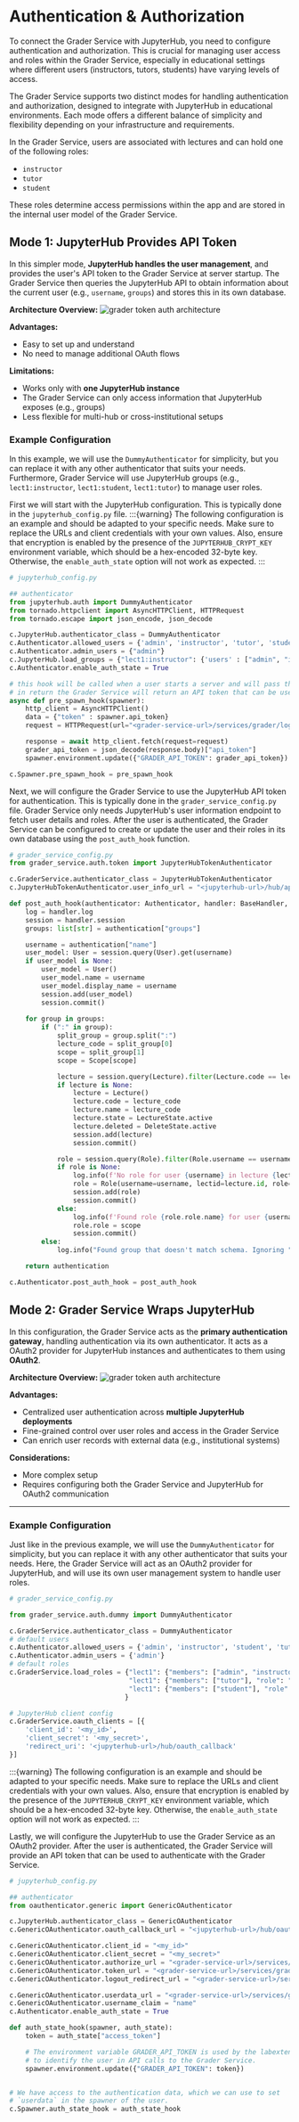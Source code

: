 # Authentication & Authorization
To connect the Grader Service with JupyterHub, you need to configure authentication and authorization. This is crucial for managing user access and roles within the Grader Service, especially in educational settings where different users (instructors, tutors, students) have varying levels of access.

The Grader Service supports two distinct modes for handling authentication and authorization, designed to integrate with JupyterHub in educational environments. Each mode offers a different balance of simplicity and flexibility depending on your infrastructure and requirements.

In the Grader Service, users are associated with lectures and can hold one of the following roles:

- `instructor`
- `tutor`
- `student`

These roles determine access permissions within the app and are stored in the internal user model of the Grader Service.

## Mode 1: JupyterHub Provides API Token

In this simpler mode, **JupyterHub handles the user management**, and provides the user's API token to the Grader Service at server startup. The Grader Service then queries the JupyterHub API to obtain information about the current user (e.g., `username`, `groups`) and stores this in its own database.

**Architecture Overview:**
![grader token auth architecture](../_static/assets/images/token-auth.svg "Token Authentication Architecture")

**Advantages:**

- Easy to set up and understand
- No need to manage additional OAuth flows

**Limitations:**

- Works only with **one JupyterHub instance**
- The Grader Service can only access information that JupyterHub exposes (e.g., groups)
- Less flexible for multi-hub or cross-institutional setups

### Example Configuration

In this example, we will use the `DummyAuthenticator` for simplicity, but you can replace it with any other authenticator that suits your needs.
Furthermore, Grader Service will use JupyterHub groups (e.g., `lect1:instructor`, `lect1:student`, `lect1:tutor`) to manage user roles.

First we will start with the JupyterHub configuration. This is typically done in the `jupyterhub_config.py` file.
:::{warning}
The following configuration is an example and should be adapted to your specific needs.
Make sure to replace the URLs and client credentials with your own values.
Also, ensure that encryption is enabled by the presence of the `JUPYTERHUB_CRYPT_KEY` environment variable, which should be a hex-encoded 32-byte key.
Otherwise, the `enable_auth_state` option will not work as expected.
:::

```python
# jupyterhub_config.py

## authenticator
from jupyterhub.auth import DummyAuthenticator
from tornado.httpclient import AsyncHTTPClient, HTTPRequest
from tornado.escape import json_encode, json_decode

c.JupyterHub.authenticator_class = DummyAuthenticator
c.Authenticator.allowed_users = {'admin', 'instructor', 'tutor', 'student'}
c.Authenticator.admin_users = {"admin"}
c.JupyterHub.load_groups = {"lect1:instructor": {'users' : ["admin", "instructor"]}, "lect1:student": {'users' : ["student"]}, "lect1:tutor": {'users' : ["tutor"]}}
c.Authenticator.enable_auth_state = True

# this hook will be called when a user starts a server and will pass the JupyterHub API token to the Grader Service
# in return the Grader Service will return an API token that can be used to authenticate with the Grader Service
async def pre_spawn_hook(spawner):
    http_client = AsyncHTTPClient()
    data = {"token" : spawner.api_token}
    request = HTTPRequest(url="<grader-service-url>/services/grader/login", method='POST', body=json_encode(data))

    response = await http_client.fetch(request=request)
    grader_api_token = json_decode(response.body)["api_token"]
    spawner.environment.update({"GRADER_API_TOKEN": grader_api_token})

c.Spawner.pre_spawn_hook = pre_spawn_hook
```

Next, we will configure the Grader Service to use the JupyterHub API token for authentication. This is typically done in the `grader_service_config.py` file.
Grader Service only needs JupyterHub's user information endpoint to fetch user details and roles.
After the user is authenticated, the Grader Service can be configured to create or update the user and their roles in its own database using the `post_auth_hook` function.
```python
# grader_service_config.py
from grader_service.auth.token import JupyterHubTokenAuthenticator

c.GraderService.authenticator_class = JupyterHubTokenAuthenticator
c.JupyterHubTokenAuthenticator.user_info_url = "<jupyterhub-url>/hub/api/user"

def post_auth_hook(authenticator: Authenticator, handler: BaseHandler, authentication: dict):
    log = handler.log
    session = handler.session
    groups: list[str] = authentication["groups"]

    username = authentication["name"]
    user_model: User = session.query(User).get(username)
    if user_model is None:
        user_model = User()
        user_model.name = username
        user_model.display_name = username
        session.add(user_model)
        session.commit()
    
    for group in groups:
        if (":" in group):
            split_group = group.split(":")
            lecture_code = split_group[0]
            scope = split_group[1]
            scope = Scope[scope]

            lecture = session.query(Lecture).filter(Lecture.code == lecture_code).one_or_none()
            if lecture is None:
                lecture = Lecture()
                lecture.code = lecture_code
                lecture.name = lecture_code
                lecture.state = LectureState.active
                lecture.deleted = DeleteState.active
                session.add(lecture)
                session.commit()

            role = session.query(Role).filter(Role.username == username, Role.lectid == lecture.id).one_or_none()
            if role is None:
                log.info(f'No role for user {username} in lecture {lecture_code}... creating role')
                role = Role(username=username, lectid=lecture.id, role=scope)
                session.add(role)
                session.commit()
            else:
                log.info(f'Found role {role.role.name} for user {username}  in lecture {lecture_code}... updating role to {scope.name}')
                role.role = scope
                session.commit()
        else:
            log.info("Found group that doesn't match schema. Ignoring " + group)        

    return authentication

c.Authenticator.post_auth_hook = post_auth_hook
```

## Mode 2: Grader Service Wraps JupyterHub

In this configuration, the Grader Service acts as the **primary authentication gateway**, handling authentication via  its own authenticator. It acts as a OAuth2 provider for JupyterHub instances and authenticates to them using **OAuth2**.

**Architecture Overview:**
![grader token auth architecture](../_static/assets/images/oauth-setup.svg "Token Authentication Architecture")

**Advantages:**

- Centralized user authentication across **multiple JupyterHub deployments**
- Fine-grained control over user roles and access in the Grader Service
- Can enrich user records with external data (e.g., institutional systems)

**Considerations:**

- More complex setup
- Requires configuring both the Grader Service and JupyterHub for OAuth2 communication

---
### Example Configuration
Just like in the previous example, we will use the `DummyAuthenticator` for simplicity, but you can replace it with any other authenticator that suits your needs.
Here, the Grader Service will act as an OAuth2 provider for JupyterHub, and will use its own user management system to handle user roles.
```python
# grader_service_config.py

from grader_service.auth.dummy import DummyAuthenticator

c.GraderService.authenticator_class = DummyAuthenticator
# default users
c.Authenticator.allowed_users = {'admin', 'instructor', 'student', 'tutor'}
c.Authenticator.admin_users = {'admin'}
# default roles
c.GraderService.load_roles = {"lect1": {"members": ["admin", "instructor"], "role": "instructor"},
                              "lect1": {"members": ["tutor"], "role": "tutor"},
                              "lect1": {"members": ["student"], "role": "student"},
                             }

# JupyterHub client config
c.GraderService.oauth_clients = [{
    'client_id': '<my_id>',
    'client_secret': '<my_secret>',
    'redirect_uri': '<jupyterhub-url>/hub/oauth_callback'
}]
```

:::{warning}
The following configuration is an example and should be adapted to your specific needs.
Make sure to replace the URLs and client credentials with your own values.
Also, ensure that encryption is enabled by the presence of the `JUPYTERHUB_CRYPT_KEY` environment variable, which should be a hex-encoded 32-byte key.
Otherwise, the `enable_auth_state` option will not work as expected.
:::

Lastly, we will configure the JupyterHub to use the Grader Service as an OAuth2 provider.
After the user is authenticated, the Grader Service will provide an API token that can be used to authenticate with the Grader Service.
```python
# jupyterhub_config.py

## authenticator
from oauthenticator.generic import GenericOAuthenticator

c.JupyterHub.authenticator_class = GenericOAuthenticator
c.GenericOAuthenticator.oauth_callback_url = "<jupyterhub-url>/hub/oauth_callback"

c.GenericOAuthenticator.client_id = "<my_id>"
c.GenericOAuthenticator.client_secret = "<my_secret>"
c.GenericOAuthenticator.authorize_url = "<grader-service-url>/services/grader/api/oauth2/authorize"
c.GenericOAuthenticator.token_url = "<grader-service-url>/services/grader/api/oauth2/token"
c.GenericOAuthenticator.logout_redirect_url = "<grader-service-url>/services/grader/logout"

c.GenericOAuthenticator.userdata_url = "<grader-service-url>/services/grader/api/user"
c.GenericOAuthenticator.username_claim = "name"
c.Authenticator.enable_auth_state = True

def auth_state_hook(spawner, auth_state):
    token = auth_state["access_token"]

    # The environment variable GRADER_API_TOKEN is used by the labextension
    # to identify the user in API calls to the Grader Service.
    spawner.environment.update({"GRADER_API_TOKEN": token})


# We have access to the authentication data, which we can use to set
# `userdata` in the spawner of the user.
c.Spawner.auth_state_hook = auth_state_hook
```

